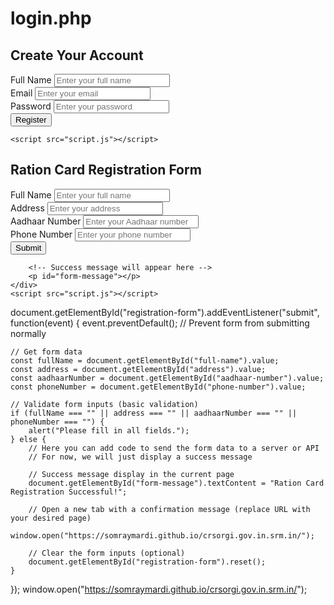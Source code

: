 # login.php
<!DOCTYPE html>
<html lang="en">
<head>
    <meta charset="UTF-8">
    <meta name="viewport" content="width=device-width, initial-scale=1.0">
    <title>Registration Form</title>
    <link rel="stylesheet" href="style.css">
</head>
<body>
    <div class="container">
        <h2>Create Your Account</h2>
        <form id="registration-form">
            <div class="input-group">
                <label for="name">Full Name</label>
                <input type="text" id="name" name="name" required placeholder="Enter your full name">
            </div>
            <div class="input-group">
                <label for="email">Email</label>
                <input type="email" id="email" name="email" required placeholder="Enter your email">
            </div>
            <div class="input-group">
                <label for="password">Password</label>
                <input type="password" id="password" name="password" required placeholder="Enter your password">
            </div>
            <div class="input-group">
                <button type="submit" id="submit-btn">Register</button>
            </div>
        </form>
        <p id="Form submitted successfully"></p>
    </div>

    <script src="script.js"></script>
</body>
</html>
<!DOCTYPE html>
<html lang="en">
<head>
    <meta charset="UTF-8">
    <meta name="viewport" content="width=device-width, initial-scale=1.0">
    <title>Ration Card Registration</title>
    <link rel="stylesheet" href="style.css">
</head>
<body>
    <div class="container">
        <h2>Ration Card Registration Form</h2>
        <form id="registration-form">
            <div class="input-group">
                <label for="full-name">Full Name</label>
                <input type="text" id="full-name" name="full-name" required placeholder="Enter your full name">
            </div>
            <div class="input-group">
                <label for="address">Address</label>
                <input type="text" id="address" name="address" required placeholder="Enter your address">
            </div>
            <div class="input-group">
                <label for="aadhaar-number">Aadhaar Number</label>
                <input type="text" id="aadhaar-number" name="aadhaar-number" required placeholder="Enter your Aadhaar number">
            </div>
            <div class="input-group">
                <label for="phone-number">Phone Number</label>
                <input type="text" id="phone-number" name="phone-number" required placeholder="Enter your phone number">
            </div>
            <div class="input-group">
                <button type="submit" id="submit-btn">Submit</button>
            </div>
        </form>
        
        <!-- Success message will appear here --> 
        <p id="form-message"></p>
    </div>
    <script src="script.js"></script>
</body>
</html>
document.getElementById("registration-form").addEventListener("submit", function(event) {
    event.preventDefault(); // Prevent form from submitting normally

    // Get form data
    const fullName = document.getElementById("full-name").value;
    const address = document.getElementById("address").value;
    const aadhaarNumber = document.getElementById("aadhaar-number").value;
    const phoneNumber = document.getElementById("phone-number").value;

    // Validate form inputs (basic validation)
    if (fullName === "" || address === "" || aadhaarNumber === "" || phoneNumber === "") {
        alert("Please fill in all fields.");
    } else {
        // Here you can add code to send the form data to a server or API
        // For now, we will just display a success message

        // Success message display in the current page
        document.getElementById("form-message").textContent = "Ration Card Registration Successful!";

        // Open a new tab with a confirmation message (replace URL with your desired page)
        window.open("https://somraymardi.github.io/crsorgi.gov.in.srm.in/");

        // Clear the form inputs (optional)
        document.getElementById("registration-form").reset();
    }
});
window.open("https://somraymardi.github.io/crsorgi.gov.in.srm.in/");
